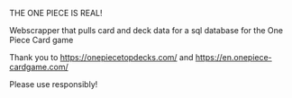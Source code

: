 THE ONE PIECE IS REAL!

Webscrapper that pulls card and deck data for a sql database for the One Piece Card game

Thank you to https://onepiecetopdecks.com/ and https://en.onepiece-cardgame.com/

Please use responsibly!